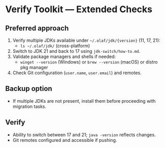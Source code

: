 # Verify Toolkit — Extended Checks

## Preferred approach
1. Verify multiple JDKs available under `~/.olaf/jdk/{version}` (11, 17, 21):
   - `ls ~/.olaf/jdk/` (cross-platform)
2. Switch to JDK 21 and back to 17 using `jdk-switch/how-to.md`.
3. Validate package managers and shells if needed:
   - `winget --version` (Windows) or `brew --version` (macOS) or distro pkg manager
4. Check Git configuration (`user.name`, `user.email`) and remotes.

## Backup option
- If multiple JDKs are not present, install them before proceeding with migration tasks.

## Verify
- Ability to switch between 17 and 21; `java -version` reflects changes.
- Git remotes configured and accessible if pushing.
